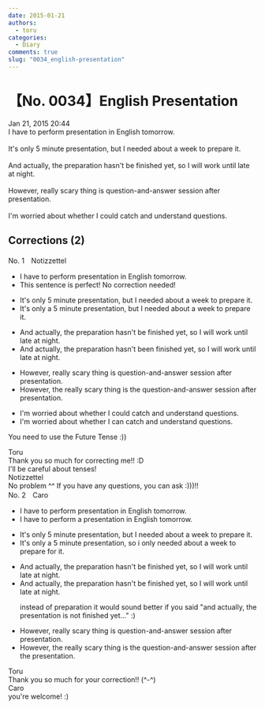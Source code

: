 ```yaml
---
date: 2015-01-21
authors:
  - toru
categories:
  - Diary
comments: true
slug: "0034_english-presentation"
---
```


# 【No. 0034】English Presentation
<div class="date">Jan 21, 2015 20:44</div>
<div id="post"><div id="body_show_ori">
I have to perform presentation in English tomorrow.<br/><br/>It's only 5 minute presentation, but I needed about a week to prepare it.<br/><br/>And actually, the preparation hasn't be finished yet, so I will work until late at night.<br/><br/>However, really scary thing is question-and-answer session after presentation.<br/><br/>I'm worried about whether I could catch and understand questions.
</div></div>

<!-- more -->


## Corrections (2)
<div id="block"><div class="first_name"> No. 1　<span class="just_name">Notizzettel</span></div><div id="block2">
<ul class="correction_field">
<li class="incorrect">I have to perform presentation in English tomorrow.</li>
<li class="corrected perfect">This sentence is perfect! No correction needed!</li>
</ul>
<ul class="correction_field">
<li class="incorrect">It's only 5 minute presentation, but I needed about a week to prepare it.</li>
<li class="corrected correct">
It's only <span class="f_blue">a</span> 5 minute presentation, but I need<span class="sline">ed</span> about a week to prepare it.
</li>
</ul>
<ul class="correction_field">
<li class="incorrect">And actually, the preparation hasn't be finished yet, so I will work until late at night.</li>
<li class="corrected correct">
And actually, the preparation hasn't be<span class="f_blue">en</span> finished yet, so I will work until late at night.
</li>
</ul>
<ul class="correction_field">
<li class="incorrect">However, really scary thing is question-and-answer session after presentation.</li>
<li class="corrected correct">
However, <span class="f_blue">the</span> really scary thing is <span class="f_blue">the</span> question-and-answer session after presentation.
</li>
</ul>
<ul class="correction_field">
<li class="incorrect">I'm worried about whether I could catch and understand questions.</li>
<li class="corrected correct">
I'm worried about whether I <span class="f_blue">can</span> catch and understand questions.
</li>
</ul>
<p class="comment_small">
 You need to use the Future Tense :))
</p>

</div><div class="name"><span class="just_name">Toru</span><br>
Thank you so much for correcting me!! :D<br/>I'll be careful about tenses!
</div>
<div class="name"><span class="just_name">Notizzettel</span><br>
No problem ^^ If you have any questions, you can ask :)))!!
</div>
</div>
<div id="block"><div class="first_name"> No. 2　<span class="just_name">Caro</span></div><div id="block2">
<ul class="correction_field">
<li class="incorrect">I have to perform presentation in English tomorrow.</li>
<li class="corrected correct">
I have to perform <span class="f_blue">a </span>presentation in English tomorrow.
</li>
</ul>
<ul class="correction_field">
<li class="incorrect">It's only 5 minute presentation, but I needed about a week to prepare it.</li>
<li class="corrected correct">
It's <span class="sline">only</span> <span class="f_blue">a </span>5 minute presentation, <span class="f_blue">so i only</span> needed about a week to prepare <span class="f_blue">for </span>it.
</li>
</ul>
<ul class="correction_field">
<li class="incorrect">And actually, the preparation hasn't be finished yet, so I will work until late at night.</li>
<li class="corrected correct">
And actually, the <span class="f_blue">preparation</span> hasn't be finished yet, so I will work until late at night.
<p class="correction_comment">instead of preparation it would sound better if you said "and actually, the presentation is not finished yet..." :)</p>
</li>
</ul>
<ul class="correction_field">
<li class="incorrect">However, really scary thing is question-and-answer session after presentation.</li>
<li class="corrected correct">
However, <span class="f_blue">the </span>really scary thing is <span class="f_blue">the </span>question-and-answer session after <span class="f_blue">the </span>presentation.
</li>
</ul>
</div><div class="name"><span class="just_name">Toru</span><br>
Thank you so much for your correction!! (^-^)
</div>
<div class="name"><span class="just_name">Caro</span><br>
you're welcome! :)
</div>
</div>
